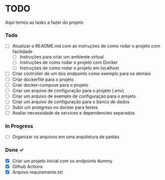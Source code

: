 # TODO

Aqui temos as tasks a fazer do projeto

### Todo

- [ ] Atualizar o README.md com as instruções de como rodar o projeto com facilidade
  - [ ] Instruções para criar um ambiente virtual
  - [ ] Instruções de como rodar o projeto com Docker
  - [ ] Instruções de como rodar o projeto em localhost
- [ ] Criar controller de um dos endpoints como exemplo para os demais
- [ ] Criar dockerfile para o projeto
- [ ] Criar docker-compose para o projeto
- [ ] Criar um arquivo de configuração para o projeto (.env)
- [ ] Criar um arquivo de exemplo de configuração para o projeto
- [ ] Criar um arquivo de configuração para o banco de dados
- [ ] Subir um postgress no docker para testes
- [ ] Avaliar necessidade de services e dependencies separados

### In Progress

- [ ] Organizar os arquivos em uma arquitetura de pastas

### Done ✓

- [x] Criar um projeto inicial com os endpoints dummy
- [x] Github Actions
- [x] Arquivo requirements.txt